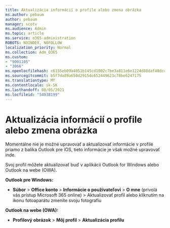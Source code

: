 ```yaml
---
title: Aktualizácia informácií o profile alebo zmena obrázka
ms.author: pebaum
author: pebaum
manager: scotv
ms.audience: Admin
ms.topic: article
ms.service: o365-administration
ROBOTS: NOINDEX, NOFOLLOW
localization_priority: Normal
ms.collection: Adm_O365
ms.custom:
- "9001105"
- "3066"
ms.openlocfilehash: c6155eb09a4051b145cd1002c7be3a811e6e1224d88daf48dccbb4e059475081
ms.sourcegitcommit: b5f7da89a650d2915dc652449623c78be6247175
ms.translationtype: MT
ms.contentlocale: sk-SK
ms.lasthandoff: 08/05/2021
ms.locfileid: "54038199"
---
```

# <a name="update-my-profile-information-or-change-my-picture"></a>Aktualizácia informácií o profile alebo zmena obrázka

Momentálne nie je možné upravovať a aktualizovať informácie v profile priamo z balíka Outlook pre iOS, tieto informácie je však možné upravovať inde. 

Svoj profil môžete aktualizovať buď v aplikácii Outlook for Windows alebo Outlook na webe (OWA). 

**Outlook pre Windows:** 

- **Súbor**  >  **Office konto**  >  **Informácie o používateľovi**  >  **O mne** (privolá vás prístup Microsoft 365 online) > Aktualizovať profil alebo kliknutím na ikonu fotoaparátu zmeníte svoju fotografiu   
  
**Outlook na webe (OWA):** 

- **Profilový obrázok**  >  **Môj profil**  >  **Aktualizácia profilu**
